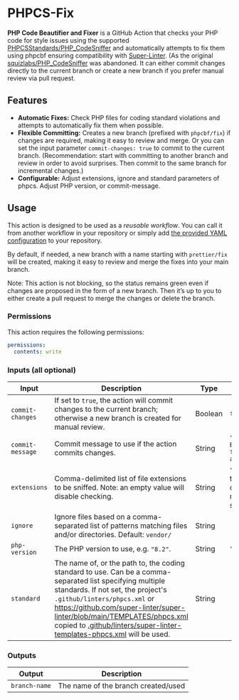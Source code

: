 # PHPCS-Fix

**PHP Code Beautifier and Fixer** is a GitHub Action that checks your PHP code for style issues using the supported [PHPCSStandards/PHP_CodeSniffer](https://github.com/PHPCSStandards/PHP_CodeSniffer/) and automatically attempts to fix them using phpcbf ensuring compatibility with [Super-Linter](https://github.com/super-linter/super-linter).
(As the original [squizlabs/PHP_CodeSniffer](https://github.com/squizlabs/PHP_CodeSniffer) was abandoned.
It can either commit changes directly to the current branch or create a new branch if you prefer manual review via pull request.

## Features

- **Automatic Fixes:** Check PHP files for coding standard violations and attempts to automatically fix them when possible.
- **Flexible Committing:** Creates a new branch (prefixed with `phpcbf/fix`) if changes are required, making it easy to review and merge. Or you can set the input parameter `commit-changes: true` to commit to the current branch. (Recommendation: start with committing to another branch and review in order to avoid surprises. Then commit to the same branch for incremental changes.)
- **Configurable:** Adjust extensions, ignore and standard parameters of phpcs. Adjust PHP version, or commit-message.

## Usage

This action is designed to be used as a _reusable workflow_. You can call it from another workflow in your repository or simply add [the provided YAML configuration](.github/workflows/phpcs-phpcbf.yml) to your repository.

By default, if needed, a new branch with a name starting with `prettier/fix` will be created, making it easy to review and merge the fixes into your main branch.

Note: This action is not blocking, so the status remains green even if changes are proposed in the form of a new branch. Then it’s up to you to either create a pull request to merge the changes or delete the branch.

### Permissions

This action requires the following permissions:

```yaml
permissions:
  contents: write
```

### Inputs (all optional)

| Input            | Description                                                                                                                                                                                                                                                                                                                                                                              | Type    | Default                                                            |
| ---------------- | ---------------------------------------------------------------------------------------------------------------------------------------------------------------------------------------------------------------------------------------------------------------------------------------------------------------------------------------------------------------------------------------- | ------- | ------------------------------------------------------------------ |
| `commit-changes` | If set to `true`, the action will commit changes to the current branch; otherwise a new branch is created for manual review.                                                                                                                                                                                                                                                             | Boolean | `false`                                                            |
| `commit-message` | Commit message to use if the action commits changes.                                                                                                                                                                                                                                                                                                                                     | String  | `"PHP Code Beautifier fixes applied automatically"`                |
| `extensions`     | Comma-delimited list of file extensions to be sniffed. Note: an empty value will disable checking.                                                                                                                                                                                                                                                                                       | String  | `"php"` (defaults to PHP only; other file types must be specified) |
| `ignore`         | Ignore files based on a comma-separated list of patterns matching files and/or directories. Default: `vendor/`                                                                                                                                                                                                                                                                           | String  |
| `php-version`    | The PHP version to use, e.g. `"8.2"`.                                                                                                                                                                                                                                                                                                                                                    | String  | `"8.2"`                                                            |
| `standard`       | The name of, or the path to, the coding standard to use. Can be a comma-separated list specifying multiple standards. If not set, the project's `.github/linters/phpcs.xml` or <https://github.com/super-linter/super-linter/blob/main/TEMPLATES/phpcs.xml> copied to [.github/linters/super-linter-templates-phpcs.xml](.github/linters/super-linter-templates-phpcs.xml) will be used. | String  |

### Outputs

| Output        | Description                         |
| ------------- | ----------------------------------- |
| `branch-name` | The name of the branch created/used |
